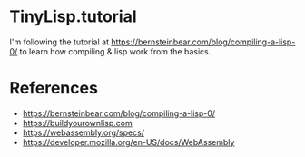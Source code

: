 # TinyLisp.tutorial

I'm following the tutorial at https://bernsteinbear.com/blog/compiling-a-lisp-0/
to learn how compiling & lisp work from the basics.

# References
+ https://bernsteinbear.com/blog/compiling-a-lisp-0/
+ https://buildyourownlisp.com
+ https://webassembly.org/specs/
+ https://developer.mozilla.org/en-US/docs/WebAssembly